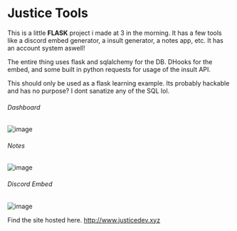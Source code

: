 # Justice Tools
This is a little **FLASK** project i made at 3 in the morning. 
It has a few tools like a discord embed generator, a insult
generator, a notes app, etc. It has an account system aswell!

The entire thing uses flask and sqlalchemy for the DB.
DHooks for the embed, and some built in python requests for usage of the
insult API.

This should only be used as a flask learning example. Its probably hackable
and has no purpose? I dont sanatize any of the SQL lol.

###### Dashboard
![image](https://user-images.githubusercontent.com/65798268/159150771-d6d055a6-e267-4da8-a959-7864405c3297.png)

###### Notes
![image](https://user-images.githubusercontent.com/65798268/159150791-a3a07c97-dfc7-4ab2-85f4-6150ee755e0c.png)

###### Discord Embed
![image](https://user-images.githubusercontent.com/65798268/159150788-8f30d21b-a3bb-40ae-bcd7-daaa9040d0dc.png)

Find the site hosted here.
http://www.justicedev.xyz
